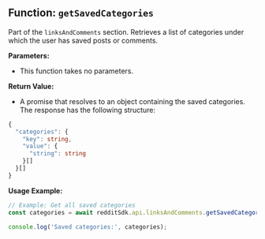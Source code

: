 ## Function: `getSavedCategories`

Part of the `linksAndComments` section. Retrieves a list of categories under which the user has saved posts or comments.

**Parameters:**

- This function takes no parameters.

**Return Value:**

- A promise that resolves to an object containing the saved categories. The response has the following structure:

```typescript
{
  "categories": {
    "key": string,
    "value": {
      "string": string
    }[]
  }[]
}
```

**Usage Example:**

```typescript
// Example: Get all saved categories
const categories = await redditSdk.api.linksAndComments.getSavedCategories();

console.log('Saved categories:', categories);
```
